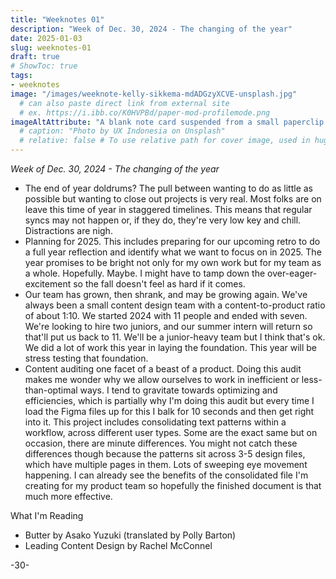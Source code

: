 ```yaml
---
title: "Weeknotes 01"
description: "Week of Dec. 30, 2024 - The changing of the year"
date: 2025-01-03
slug: weeknotes-01
draft: true
# ShowToc: true
tags:
- weeknotes
image: "/images/weeknote-kelly-sikkema-mdADGzyXCVE-unsplash.jpg"
  # can also paste direct link from external site
  # ex. https://i.ibb.co/K0HVPBd/paper-mod-profilemode.png
imageAltAttribute: "A blank note card suspended from a small paperclip attached to a black and white colored string. Photo by Kelly Sikkema on Unsplash."
  # caption: "Photo by UX Indonesia on Unsplash"
  # relative: false # To use relative path for cover image, used in hugo Page-bundles
---
```


_Week of Dec. 30, 2024 - The changing of the year_

* The end of year doldrums? The pull between wanting to do as little as possible but wanting to close out projects is very real. Most folks are on leave this time of year in staggered timelines. This means that regular syncs may not happen or, if they do, they're very low key and chill. Distractions are nigh.
* Planning for 2025. This includes preparing for our upcoming retro to do a full year reflection and identify what we want to focus on in 2025. The year promises to be bright not only for my own work but for my team as a whole. Hopefully. Maybe. I might have to tamp down the over-eager-excitement so the fall doesn't feel as hard if it comes.
* Our team has grown, then shrank, and may be growing again. We've always been a small content design team with a content-to-product ratio of about 1:10. We started 2024 with 11 people and ended with seven. We're looking to hire two juniors, and our summer intern will return so that'll put us back to 11. We'll be a junior-heavy team but I think that's ok. We did a lot of work this year in laying the foundation. This year will be stress testing that foundation.
* Content auditing one facet of a beast of a product. Doing this audit makes me wonder why we allow ourselves to work in inefficient or less-than-optimal ways. I tend to gravitate towards optimizing and efficiencies, which is partially why I'm doing this audit but every time I load the Figma files up for this I balk for 10 seconds and then get right into it. This project includes consolidating text patterns within a workflow, across different user types. Some are the exact same but on occasion, there are minute differences. You might not catch these differences though because the patterns sit across 3-5 design files, which have multiple pages in them. Lots of sweeping eye movement happening. I can already see the benefits of the consolidated file I'm creating for my product team so hopefully the finished document is that much more effective.

What I'm Reading
* Butter by Asako Yuzuki (translated by Polly Barton)
* Leading Content Design by Rachel McConnel

-30-